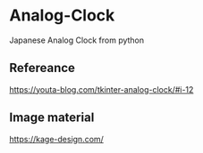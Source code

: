 # Analog-Clock
Japanese Analog Clock from python

## Refereance
https://youta-blog.com/tkinter-analog-clock/#i-12

## Image material
https://kage-design.com/
